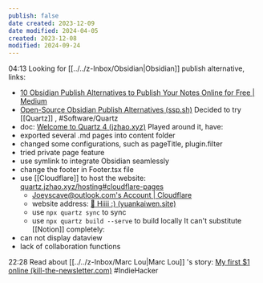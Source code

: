 ```yaml
---
publish: false
date created: 2023-12-09
date modified: 2024-04-05
created: 2023-12-08
modified: 2024-09-24
---
```

04:13
Looking for [[../../z-Inbox/Obsidian|Obsidian]] publish alternative, links:
+ [10 Obsidian Publish Alternatives to Publish Your Notes Online for Free | Medium](https://beingpax.medium.com/7-obsidian-publish-alternatives-to-publish-your-notes-online-for-free-33db4fb06f5)
+ [Open-Source Obsidian Publish Alternatives (ssp.sh)](https://www.ssp.sh/brain/open-source-obsidian-publish-alternatives/)
Decided to try [[Quartz]] , #Software/Quartz 
+ doc: [Welcome to Quartz 4 (jzhao.xyz)](https://quartz.jzhao.xyz/)
Played around it, have:
+ exported several .md pages into content folder
+ changed some configurations, such as pageTitle, plugin.filter
+ tried private page feature
+ use symlink to integrate Obsidian seamlessly
+ change the footer in Footer.tsx file
+ use [[Cloudflare]] to host the website: [quartz.jzhao.xyz/hosting#cloudflare-pages](https://quartz.jzhao.xyz/hosting#cloudflare-pages)
	+ [Joeyscave@outlook.com's Account | Cloudflare](https://dash.cloudflare.com/f3751f86ac935016e3596ba6d2ac2d9e/pages/view/quartz)
	+ website address: [🥳 Hiiii :) (yuankaiwen.site)](https://blog.yuankaiwen.site/)
	+ use `npx quartz sync` to sync
	+ use `npx quartz build --serve` to build locally
It can't substitute [[Notion]] completely:
+ can not display dataview
+ lack of collaboration functions

22:28
Read about [[../../z-Inbox/Marc Lou|Marc Lou]] 's story: [My first $1 online (kill-the-newsletter.com)](https://kill-the-newsletter.com/alternates/63vp8xlbeljj7ra4.html) #IndieHacker 







